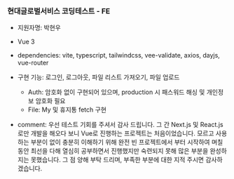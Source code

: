 ### 현대글로벌서비스 코딩테스트 - FE

- 지원자명: 박현우
- Vue 3
- dependencies: vite, typescript, tailwindcss, vee-validate, axios, dayjs, vue-router
- 구현 기능: 로그인, 로그아웃, 파일 리스트 가져오기, 파일 업로드
  - Auth: 암호화 없이 구현되어 있으며, production 시 패스워드 해싱 및 개인정보 암호화 필요
  - File: My 및 휴지통 fetch 구현

- comment: 우선 테스트 기회를 주셔서 감사 드립니다. 그 간 Next.js 및 React.js로만 개발을 해오다 보니 Vue로 진행하는 프로젝트는 처음이었습니다. 모르고 사용하는 부분이 없이 충분히 이해하기 위해 완전 빈 프로젝트에서 부터 시작하여 며칠동안 최선을 다해 열심히 공부하면서 진행했지만 숙련되지 못해 많은 부분을 완성하지는 못했습니다. 그 점 양해 부탁 드리며, 부족한 부분에 대한 지적 주시면 감사하겠습니다.
